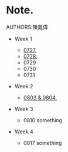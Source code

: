 # Note. 
  AUTHORS:陳晁偉
  * Week 1
    * [0727.](https://medium.com/@tw_kaka/0727-%E4%B8%8A%E8%AA%B2%E7%AD%86%E8%A8%98-git-github-c2842f700555)
    * [0728.](https://medium.com/@tw_kaka/javascript-ecd1e3322fcd)
    * 0729
    * 0730
    * 0731
  * Week 2
    * [0803 & 0804.](https://medium.com/@tw_kaka/0803-mysql-ddac8b2a4cd3)
      
    
  * Week 3
    * 0810
      something
    
  * Week 4
    * 0817
      something

 
